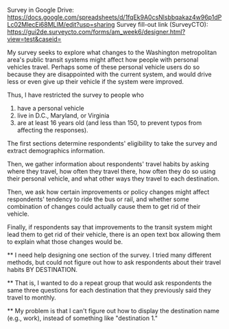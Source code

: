 Survey in Google Drive: https://docs.google.com/spreadsheets/d/1fqEk9A0csNlsbbqakaz4w96p1dPLc02MlecEi68MLIM/edit?usp=sharing
Survey fill-out link (SurveyCTO): https://gui2de.surveycto.com/forms/am_week6/designer.html?view=test&caseid=

My survey seeks to explore what changes to the Washington metropolitan area's public transit systems might affect how people with personal vehicles travel. Perhaps some of these personal vehicle users do so because they are disappointed with the current system, and would drive less or even give up their vehicle if the system were improved.

Thus, I have restricted the survey to people who 
1) have a personal vehicle
2) live in D.C., Maryland, or Virginia
3) are at least 16 years old (and less than 150, to prevent typos from affecting the responses).

The first sections determine respondents' eligibility to take the survey and extract demographics information.

Then, we gather information about respondents' travel habits by asking where they travel, how often they travel there, how often they do so using their personal vehicle, and what other ways they travel to each destination.

Then, we ask how certain improvements or policy changes might affect respondents' tendency to ride the bus or rail, and whether some combination of changes could actually cause them to get rid of their vehicle.

Finally, if respondents say that improvements to the transit system might lead them to get rid of their vehicle, there is an open text box allowing them to explain what those changes would be.

** I need help designing one section of the survey. I tried many different methods, but could not figure out how to ask respondents about their travel habits BY DESTINATION.

** That is, I wanted to do a repeat group that would ask respondents the same three questions for each destination that they previously said they travel to monthly.

** My problem is that I can't figure out how to display the destination name (e.g., work), instead of something like "destination 1."